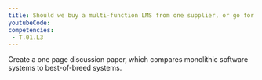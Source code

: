 ```yaml
---
title: Should we buy a multi-function LMS from one supplier, or go for best-of-breed applications?
youtubeCode: 
competencies:
 - T.01.L3
---
```

Create a one page discussion paper, which compares monolithic software systems to best-of-breed systems.